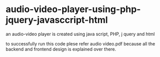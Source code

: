 # audio-video-player-using-php-jquery-javasccript-html
an audio-video player is created using java script, PHP, j query and html

to successfully run this code plese refer audio video.pdf because all the backend and frontend design is explained over there.
